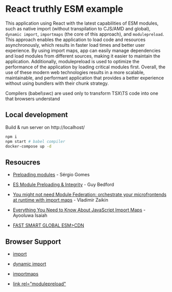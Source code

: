 # React truthly ESM example

This application using React with the latest capabilities of ESM modules, such as native import (without transpilation to CJS/AMD and global), `dynamic import`, `importmaps` (the core of this approach), and `modulepreload`. This approach enables the application to load code and resources asynchronously, which results in faster load times and better user experience. By using import maps, app can easily manage dependencies and load modules from different sources, making it easier to maintain the application. Additionally, modulepreload is used to optimize the performance of the application by loading critical modules first. Overall, the use of these modern web technologies results in a more scalable, maintainable, and performant application that provides a better experience without using bundlers with their chunk strategy.

Compilers (babel\swc) are used only to transform TSX\TS code into one that browsers understand

## Local development

Build & run server on http://localhost/

```bash
npm i
npm start # babel compiler
docker-compose up -d
```

## Resoucres

- [Preloading modules](https://developer.chrome.com/blog/modulepreload/) - Sérgio Gomes

- [ES Module Preloading & Integrity](https://guybedford.com/es-module-preloading-integrity) - Guy Bedford

- [You might not need Module Federation: orchestrate your microfrontends at runtime with import maps](https://www.mercedes-benz.io/2023/01/05/you-might-not-need-module-federation-orchestrate-your-microfrontends-at-runtime-with-import-maps/) - Vladimir Zaikin

- [Everything You Need to Know About JavaScript Import Maps](https://www.honeybadger.io/blog/import-maps/) - Ayooluwa Isaiah

- [FAST SMART GLOBAL ESM>CDN](https://esm.sh/)

## Browser Support

- [import](https://caniuse.com/mdn-javascript_operators_import)

- [dynamic import](https://caniuse.com/es6-module-dynamic-import)

- [importmaps](https://caniuse.com/import-maps)

- [link rel="modulepreload"](https://caniuse.com/link-rel-modulepreload)
